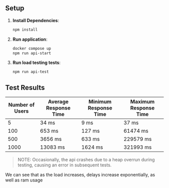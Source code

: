 ## Setup

1. **Install Dependencies**:
   ```bash
   npm install
   ```

2. **Run application**:
   ```bash
   docker compose up
   npm run api-start
   ```

3. **Run load testing tests**:
   ```bash
   npm run api-test
   ```

## Test Results

| **Number of Users** | **Average Response Time** | **Minimum Response Time** | **Maximum Response Time** |
|---------------------|---------------------------|---------------------------|---------------------------|
| 5                   | 34 ms                     | 9 ms                      | 37 ms                     |
| 100                 | 653 ms                    | 127 ms                    | 61474 ms                  |
| 500                 | 3656 ms                   | 633 ms                    | 229579 ms                 |
| 1000                | 13083 ms                  | 1624 ms                   | 321993 ms                 |

> NOTE: Occasionally, the api crashes due to a heap overrun during testing, causing an error in subsequent tests.

We can see that as the load increases, delays increase exponentially, as well as ram usage
